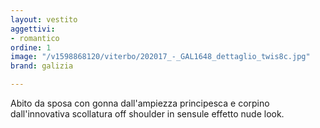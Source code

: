 ```yaml
---
layout: vestito
aggettivi:
- romantico
ordine: 1
image: "/v1598868120/viterbo/202017_-_GAL1648_dettaglio_twis8c.jpg"
brand: galizia

---
```

Abito da sposa con gonna dall'ampiezza principesca e corpino dall'innovativa scollatura off shoulder in sensule effetto nude look. 